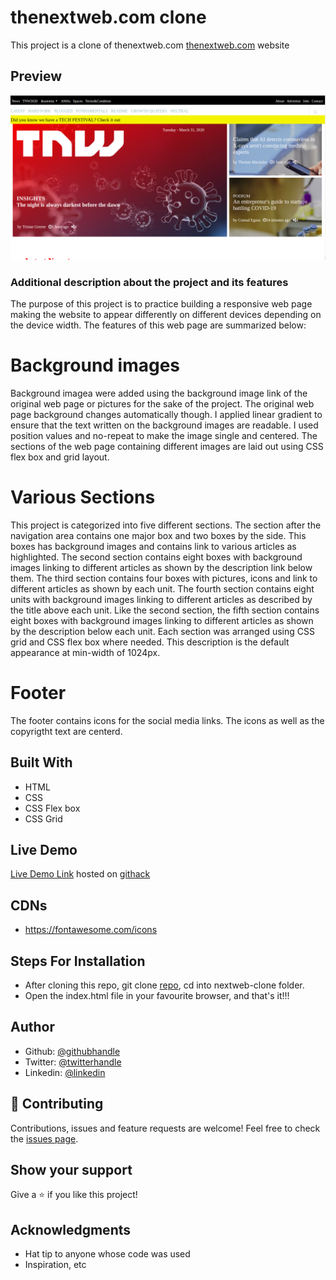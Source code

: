 # thenextweb.com clone
This project is a clone of thenextweb.com [thenextweb.com](https://thenextweb.com/) website

## Preview
![image](images/thenextwebprojectpic.png)

### Additional description about the project and its features
 The purpose of this project is to practice building a responsive web page making the website to appear differently on different devices depending on the device width. The features of this web page are summarized below:
# Background images
  Background imagea were added using the background image link of the original web page or pictures for the sake of the project. The original web page background changes automatically though. I applied linear gradient to ensure that the text written on the background images are readable. I used position values and no-repeat to make the image single and centered. The sections of the web page containing different images are laid out using CSS flex box and grid layout.
# Various Sections
  This project is categorized into five different sections. The section after the navigation area contains one major box and two boxes by the side. This boxes has background images and contains link to various articles as highlighted. The second section contains eight boxes with background images linking to different articles as shown by the description link below them. The third section contains four boxes with pictures, icons and link to different articles as shown by each unit. The fourth section contains eight units with background images linking to different articles as described by the title above each unit. Like the second section, the fifth section contains eight boxes with background images linking to different articles as shown by the description below each unit. Each section was arranged using CSS grid and CSS flex box where needed. This description is the default appearance at min-width of 1024px.

# Footer
  The footer contains icons for the social media links. The icons as well as the copyrigtht text are centerd.

## Built With
- HTML
- CSS
- CSS Flex box
- CSS Grid

## Live Demo
[Live Demo Link](https://rawcdn.githack.com/Zubenna/apple-website-clone/19e847eb15928005924912f130cfba43bff3e8b3/index.html) hosted on [githack](https://raw.githack.com)

## CDNs
- https://fontawesome.com/icons

## Steps For Installation
- After cloning this repo, git clone [repo](https://github.com/Zubenna/nextweb-clone/tree/feature-branch), cd into nextweb-clone folder.
- Open the index.html file in your favourite browser, and that's it!!!

## Author
- Github: [@githubhandle](https://github.com/zubenna)
- Twitter: [@twitterhandle](https://twitter.com/zubenna)
- Linkedin: [@linkedin](https://linkedin.com/in/nnamdi-emelu-08b14340/)

## 🤝 Contributing
Contributions, issues and feature requests are welcome!
Feel free to check the [issues page](issues/).

## Show your support
Give a ⭐️ if you like this project!

## Acknowledgments
- Hat tip to anyone whose code was used
- Inspiration, etc


